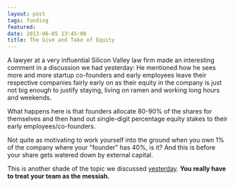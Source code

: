 ```yaml
---
layout: post
tags: funding
featured: 
date: 2013-06-05 13:45:00
title: The Give and Take of Equity
---
```

A lawyer at a very influential Silicon Valley law firm made an interesting comment in a discussion we had yesterday: He mentioned how he sees more and more startup co-founders and early employees leave their respective companies fairly early on as their equity in the company is just not big enough to justify staying, living on ramen and working long hours and weekends.

What happens here is that founders allocate 80-90% of the shares for themselves and then hand out single-digit percentage equity stakes to their early employees/co-founders.

Not quite as motivating to work yourself into the ground when you own 1% of the company where your "founder" has 40%, is it? And this is before your share gets watered down by external capital.

This is another shade of the topic we discussed [yesterday](http://theheretic.me/2013/06/04/treat-them-like-the-messiah/). **You really have to treat your team as the messiah.**